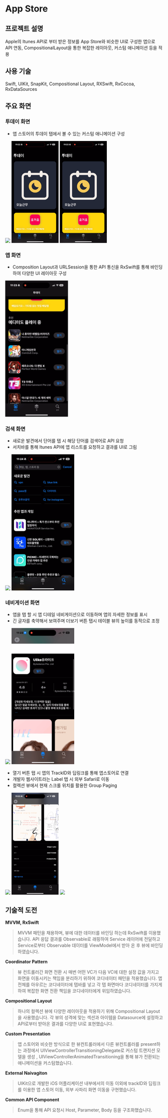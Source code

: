 # App Store

## 프로젝트 설명

Apple의 Itunes API로 부터 받은 정보를 App Store와 비슷한 UI로 구성한 앱으로  API 연동, CompositionalLayout을 통한 복잡한 레이아웃, 커스텀 애니메이션 등을 적용

## 사용 기술
Swift, UIKit, SnapKit, Compositional Layout, RXSwift, RxCocoa, RxDataSources


## 주요 화면

### 투데이 화면

- 앱 스토어의 투데이 탭에서 볼 수 있는 커스텀 애니메이션 구성

<p float="left">
    <img src="./images/투데이_전체.gif" width="150" />
    <img src="./images/투데이_디스미스.gif" width="150" />
    <img src="./images/투데이_스크롤다운.gif" width="150" />
</p>

### 앱 화면

- Composition Layout과 URLSession을 통한 API 통신을 RxSwift를 통해 바인딩하여 다양한 UI 레이아웃 구성

<p float="left">
    <img src="./images/앱_전체.gif" width="200" />
</p>

### 검색 화면

- 새로운 발견에서 단어를 탭 시 해당 단어를 검색어로 API 요청
- 서치바를 통해 Itunes API에 앱 리스트를 요청하고 결과를 UI로 그림

<p float="left">
    <img src="./images/검색_텀검색.gif" width="200" />
    <img src="./images/검색_서치바검색2.gif" width="200" />
</p>

### 네비게이션 화면

- 앱을 탭 할 시 앱 디테일 네비게이션으로 이동하며 앱의 자세한 정보를 표시
- 긴 글자를 축약해서 보여주며 더보기 버튼 탭시 테이블 뷰의 높이를 동적으로 조정

<p float="left">
    <img src="./images/디테일_화면이동.gif" width="200" />
    <img src="./images/디테일_동적스택뷰4.gif" width="200" />
</p>

- 열기 버튼 탭 시 앱의 TrackID와 딥링크를 통해 앱스토어로 연결
- 개발자 웹사이트라는 Label 탭 시 외부 Safari로 이동
- 컬렉션 뷰에서 현재 스크롤 위치를 활용한 Group Paging

<p float="left">
    <img src="./images/디테일_앱스토어이동2.gif" width="150" />
    <img src="./images/디테일_사파리이동.gif" width="150" />
    <img src="./images/디테일_컬렉션뷰_페이징.gif" width="150" />
</p>

## **기술적 도전**

**MVVM, RxSwift**

> MVVM 패턴을 채용하며, 뷰에 대한 데이터를 바인딩 하는데 RxSwift를 이용했습니다. API 응답 결과를 Observable로 래핑하여 Service 레이어에 전달하고 Service로부터 Observable 데이터를 ViewModel에서 받아 온 후 뷰에 바인딩하였습니다.
> 

**Coordinator Pattern**

> 뷰 컨트롤러간 화면 전환 시 매번 어떤 VC가 다음 VC에 대한 설정 값을 가지고 화면을 이동시키는 책임을 분리하기 위하여 코디네이터 패턴을 적용했습니다. 앱 전체를 아우르는 코디네이터에 탭바를 넣고 각 탭 화면마다 코디네이터를 가지게 하여 복잡한 화면 전환 책임을 코디네이터에게 위임하였습니다.
> 

**Compositional Layout**

> 하나의 컬렉션 뷰에 다양한 레이아웃을 적용하기 위해 Compositional Layout을 사용했습니다. 각 뷰의 성격에 맞는 섹션과 아이템을 Datasource에 설정하고 API로부터 받아온 결과를 다양한 UI로 표현했습니다.
> 

**Custom Presentation**

> 앱 스토어와 비슷한 방식으로 한 뷰컨트롤러에서 다른 뷰컨트롤러를 present하는 과정에서 UIViewControllerTransitioningDelegate로 커스텀 트랜지션 모델을 생성 , UIViewControllerAnimatedTransitioning을 통해 뷰가 전환되는 애니메이션을 커스텀했습니다.
> 

**External Naivagiton**

> UIKit으로 개발한 iOS 어플리케이션 내부에서의 이동 이외에 trackID와 딥링크를 이용한 앱 스토어 이동, 외부 사파리 화면 이동을 구현했습니다.
> 

**Common API Component**

> Enum을 통해 API 요청시 Host, Parameter, Body 등을 구조화했습니다.
